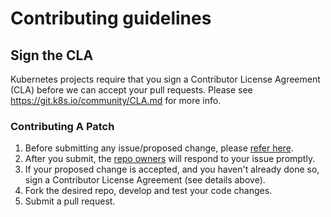 # Contributing guidelines

## Sign the CLA

Kubernetes projects require that you sign a Contributor License Agreement (CLA) before we can accept your pull requests.  Please see https://git.k8s.io/community/CLA.md for more info.

### Contributing A Patch

1. Before submitting any issue/proposed change, please [refer here](https://github.com/kubernetes-sigs/poseidon/blob/master/docs/devel/README.md#code-contribution).
1. After you submit, the [repo owners](OWNERS) will respond to your issue promptly.
1. If your proposed change is accepted, and you haven't already done so, sign a Contributor License Agreement (see details above).
1. Fork the desired repo, develop and test your code changes.
1. Submit a pull request.
